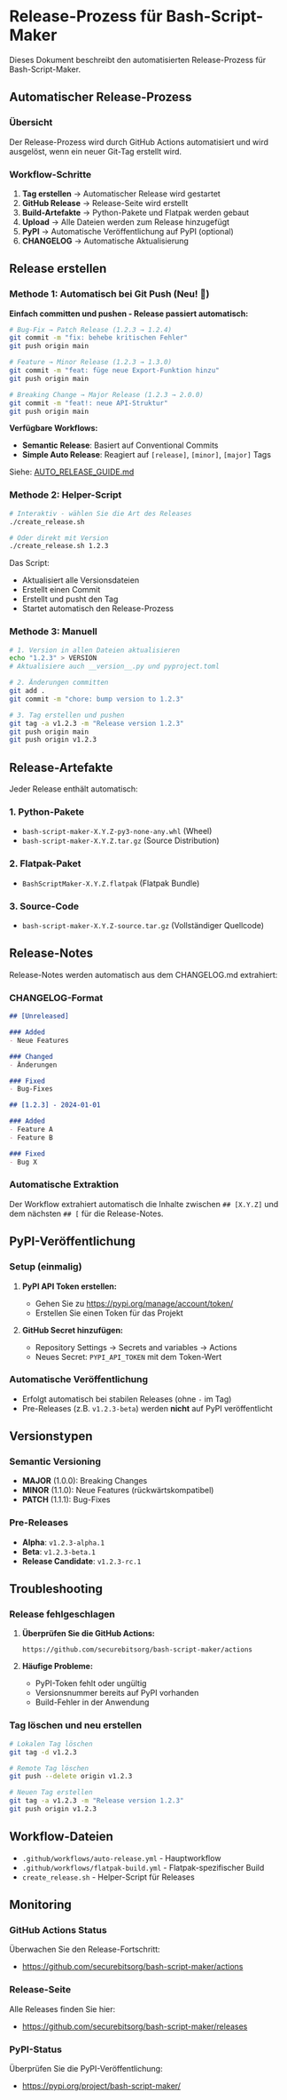 # Release-Prozess für Bash-Script-Maker

Dieses Dokument beschreibt den automatisierten Release-Prozess für Bash-Script-Maker.

## Automatischer Release-Prozess

### Übersicht

Der Release-Prozess wird durch GitHub Actions automatisiert und wird ausgelöst, wenn ein neuer Git-Tag erstellt wird.

### Workflow-Schritte

1. **Tag erstellen** → Automatischer Release wird gestartet
2. **GitHub Release** → Release-Seite wird erstellt
3. **Build-Artefakte** → Python-Pakete und Flatpak werden gebaut
4. **Upload** → Alle Dateien werden zum Release hinzugefügt
5. **PyPI** → Automatische Veröffentlichung auf PyPI (optional)
6. **CHANGELOG** → Automatische Aktualisierung

## Release erstellen

### Methode 1: Automatisch bei Git Push (Neu! 🚀)

**Einfach committen und pushen - Release passiert automatisch:**

```bash
# Bug-Fix → Patch Release (1.2.3 → 1.2.4)
git commit -m "fix: behebe kritischen Fehler"
git push origin main

# Feature → Minor Release (1.2.3 → 1.3.0)  
git commit -m "feat: füge neue Export-Funktion hinzu"
git push origin main

# Breaking Change → Major Release (1.2.3 → 2.0.0)
git commit -m "feat!: neue API-Struktur"
git push origin main
```

**Verfügbare Workflows:**
- **Semantic Release**: Basiert auf Conventional Commits
- **Simple Auto Release**: Reagiert auf `[release]`, `[minor]`, `[major]` Tags

Siehe: [AUTO_RELEASE_GUIDE.md](./AUTO_RELEASE_GUIDE.md)

### Methode 2: Helper-Script

```bash
# Interaktiv - wählen Sie die Art des Releases
./create_release.sh

# Oder direkt mit Version
./create_release.sh 1.2.3
```

Das Script:
- Aktualisiert alle Versionsdateien
- Erstellt einen Commit
- Erstellt und pusht den Tag
- Startet automatisch den Release-Prozess

### Methode 3: Manuell

```bash
# 1. Version in allen Dateien aktualisieren
echo "1.2.3" > VERSION
# Aktualisiere auch __version__.py und pyproject.toml

# 2. Änderungen committen
git add .
git commit -m "chore: bump version to 1.2.3"

# 3. Tag erstellen und pushen
git tag -a v1.2.3 -m "Release version 1.2.3"
git push origin main
git push origin v1.2.3
```

## Release-Artefakte

Jeder Release enthält automatisch:

### 1. Python-Pakete
- `bash-script-maker-X.Y.Z-py3-none-any.whl` (Wheel)
- `bash-script-maker-X.Y.Z.tar.gz` (Source Distribution)

### 2. Flatpak-Paket
- `BashScriptMaker-X.Y.Z.flatpak` (Flatpak Bundle)

### 3. Source-Code
- `bash-script-maker-X.Y.Z-source.tar.gz` (Vollständiger Quellcode)

## Release-Notes

Release-Notes werden automatisch aus dem CHANGELOG.md extrahiert:

### CHANGELOG-Format

```markdown
## [Unreleased]

### Added
- Neue Features

### Changed
- Änderungen

### Fixed
- Bug-Fixes

## [1.2.3] - 2024-01-01

### Added
- Feature A
- Feature B

### Fixed
- Bug X
```

### Automatische Extraktion

Der Workflow extrahiert automatisch die Inhalte zwischen `## [X.Y.Z]` und dem nächsten `## [` für die Release-Notes.

## PyPI-Veröffentlichung

### Setup (einmalig)

1. **PyPI API Token erstellen:**
   - Gehen Sie zu https://pypi.org/manage/account/token/
   - Erstellen Sie einen Token für das Projekt

2. **GitHub Secret hinzufügen:**
   - Repository Settings → Secrets and variables → Actions
   - Neues Secret: `PYPI_API_TOKEN` mit dem Token-Wert

### Automatische Veröffentlichung

- Erfolgt automatisch bei stabilen Releases (ohne `-` im Tag)
- Pre-Releases (z.B. `v1.2.3-beta`) werden **nicht** auf PyPI veröffentlicht

## Versionstypen

### Semantic Versioning

- **MAJOR** (1.0.0): Breaking Changes
- **MINOR** (1.1.0): Neue Features (rückwärtskompatibel)
- **PATCH** (1.1.1): Bug-Fixes

### Pre-Releases

- **Alpha**: `v1.2.3-alpha.1`
- **Beta**: `v1.2.3-beta.1`
- **Release Candidate**: `v1.2.3-rc.1`

## Troubleshooting

### Release fehlgeschlagen

1. **Überprüfen Sie die GitHub Actions:**
   ```
   https://github.com/securebitsorg/bash-script-maker/actions
   ```

2. **Häufige Probleme:**
   - PyPI-Token fehlt oder ungültig
   - Versionsnummer bereits auf PyPI vorhanden
   - Build-Fehler in der Anwendung

### Tag löschen und neu erstellen

```bash
# Lokalen Tag löschen
git tag -d v1.2.3

# Remote Tag löschen
git push --delete origin v1.2.3

# Neuen Tag erstellen
git tag -a v1.2.3 -m "Release version 1.2.3"
git push origin v1.2.3
```

## Workflow-Dateien

- `.github/workflows/auto-release.yml` - Hauptworkflow
- `.github/workflows/flatpak-build.yml` - Flatpak-spezifischer Build
- `create_release.sh` - Helper-Script für Releases

## Monitoring

### GitHub Actions Status

Überwachen Sie den Release-Fortschritt:
- https://github.com/securebitsorg/bash-script-maker/actions

### Release-Seite

Alle Releases finden Sie hier:
- https://github.com/securebitsorg/bash-script-maker/releases

### PyPI-Status

Überprüfen Sie die PyPI-Veröffentlichung:
- https://pypi.org/project/bash-script-maker/
